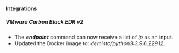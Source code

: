 
#### Integrations
##### VMware Carbon Black EDR v2
- The ***endpoint*** command can now receive a list of *ip* as an input.
- Updated the Docker image to: *demisto/python3:3.9.6.22912*.

